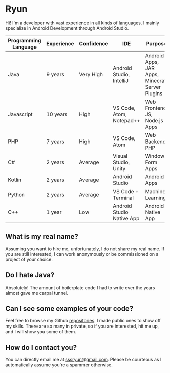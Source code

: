 # Ryun
Hi! I'm a developer with vast experience in all kinds of languages. I mainly specialize in Android Development through Android Studio.

|Programming Language |Experience  |Confidence |IDE                       |Purpose
|---------------------|------------|-----------|--------------------------|-------------------------------------------------|
|Java                 |9 years     |Very High  |Android Studio, IntelliJ  |Android Apps, JAR Apps, Minecraft Server Plugins |
|Javascript           |10 years    |High       |VS Code, Atom, Notepad++  |Web Frontend JS, Node.js Apps                    |
|PHP                  |7 years     |High       |VS Code, Atom             |Web Backend PHP                                  |
|C#                   |2 years     |Average    |Visual Studio, Unity      |Windows Form Apps                                |
|Kotlin               |2 years     |Average    |Android Studio            |Android Apps                                     |
|Python               |2 years     |Average    |VS Code + Terminal        |Machine Learning                                 |
|C++                  |1 year      |Low        |Android Studio Native App |Android Native App                               |

## What is my real name?
Assuming you want to hire me, unfortunately, I do not share my real name. If you are still interested, I can work anonymously or be commissioned on a project of your choice.

## Do I hate Java?
Absolutely! The amount of boilerplate code I had to write over the years almost gave me carpal tunnel.

## Can I see some examples of your code?
Feel free to browse my Github [repositories](https://github.com/sss-ryun?tab=repositories). I made public ones to show off my skills. There are so many in private, so if you are interested, hit me up, and I will show you some of them.

## How do I contact you?
You can directly email me at [sssryun@gmail.com](mailto:sssryun@gmail.com). Please be courteous as I automatically assume you're a spammer otherwise.
